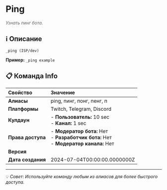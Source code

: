 # Ping

<span style="color: #666; font-style: italic;">Узнать пинг бота.</span>

## ℹ️ Описание

`_ping (ISP/dev)`

**Пример:** `_ping example`

## 📋 Команда Info

| **Свойство** | **Значение** |
|:----------------|:----------------|
| **Алиасы** | ping, пинг, понг, пенг, п |
| **Платформы** | Twitch, Telegram, Discord |
| **Кулдаун** | - **Пользователь:** 10 sec<br> - **Канал:** 1 sec |
| **Права доступа** | - **Модератор бота:** Нет<br> - **Разработчик бота:** Нет<br> - **Модератор канала:** Нет |
| **Версия** |  |
| **Дата создания** | 2024-07-04T00:00:00.0000000Z |

---

💡 *Совет: Используйте команду любым из алиасов для более быстрого доступа.*
